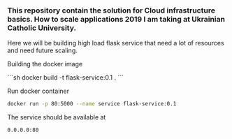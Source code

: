 ### This repository contain the solution for Cloud infrastructure basics. How to scale applications 2019 I am taking at Ukrainian Catholic University.
Here we will be building high load flask service that need a lot of resources and need future scaling.

<p> Building the docker image </p>
```sh
docker build -t flask-service:0.1 .
```

Run docker container
```sh
docker run -p 80:5000 --name service flask-service:0.1
```
The service should be available at
```sh
0.0.0.0:80
```